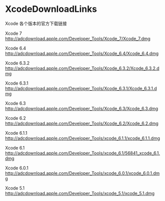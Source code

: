 # XcodeDownloadLinks
Xcode 各个版本的官方下载链接

Xcode 7      http://adcdownload.apple.com/Developer_Tools/Xcode_7/Xcode_7.dmg

Xcode 6.4    http://adcdownload.apple.com/Developer_Tools/Xcode_6.4/Xcode_6.4.dmg

Xcode 6.3.2  http://adcdownload.apple.com/Developer_Tools/Xcode_6.3.2/Xcode_6.3.2.dmg

Xcode 6.3.1  http://adcdownload.apple.com/Developer_Tools/Xcode_6.3.1/Xcode_6.3.1.dmg

Xcode 6.3    http://adcdownload.apple.com/Developer_Tools/Xcode_6.3/Xcode_6.3.dmg

Xcode 6.2    http://adcdownload.apple.com/Developer_Tools/Xcode_6.2/Xcode_6.2.dmg

Xcode 6.1.1  http://adcdownload.apple.com/Developer_Tools/xcode_6.1.1/xcode_6.1.1.dmg

Xcode 6.1    http://adcdownload.apple.com/Developer_Tools/xcode_6.1/56841_xcode_6.1.dmg

Xcode 6.0.1  http://adcdownload.apple.com/Developer_Tools/xcode_6.0.1/xcode_6.0.1.dmg

Xcode 5.1    http://adcdownload.apple.com/Developer_Tools/xcode_5.1/xcode_5.1.dmg